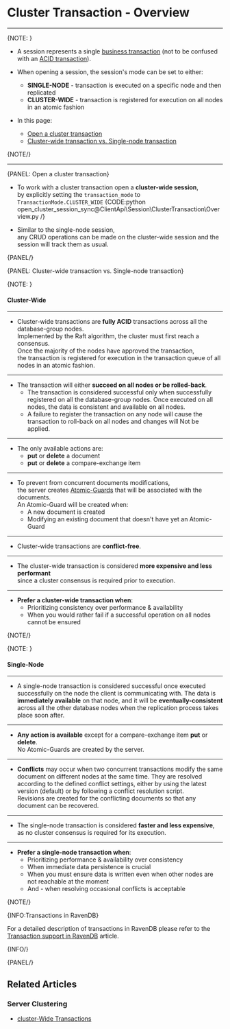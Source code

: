 # Cluster Transaction - Overview

---

{NOTE: }

* A session represents a single [business transaction](https://martinfowler.com/eaaCatalog/unitOfWork.html) 
  (not to be confused with an [ACID transaction](../../../client-api/faq/transaction-support)).  
 
* When opening a session, the session's mode can be set to either:  
    * **SINGLE-NODE** - transaction is executed on a specific node and then replicated
    * **CLUSTER-WIDE** - transaction is registered for execution on all nodes in an atomic fashion

* In this page:  
    * [Open a cluster transaction](../../../client-api/session/cluster-transaction/overview#open-a-cluster-transaction)
    * [Cluster-wide transaction vs. Single-node transaction](../../../client-api/session/cluster-transaction/overview#cluster-wide-transaction-vs.-single-node-transaction)
     
{NOTE/}

---

{PANEL: Open a cluster transaction}

* To work with a cluster transaction open a **cluster-wide session**,  
  by explicitly setting the `transaction_mode` to `TransactionMode.CLUSTER_WIDE`
  {CODE:python open_cluster_session_sync@ClientApi\Session\ClusterTransaction\Overview.py /}

* Similar to the single-node session,  
  any CRUD operations can be made on the cluster-wide session and the session will track them as usual.

{PANEL/}

{PANEL: Cluster-wide transaction vs. Single-node transaction}

{NOTE: }
#### Cluster-Wide
---

* Cluster-wide transactions are **fully ACID** transactions across all the database-group nodes.  
  Implemented by the Raft algorithm, the cluster must first reach a consensus.  
  Once the majority of the nodes have approved the transaction,  
  the transaction is registered for execution in the transaction queue of all nodes in an atomic fashion.  

---

* The transaction will either **succeed on all nodes or be rolled-back**.
    * The transaction is considered successful only when successfully registered on all the database-group nodes.
      Once executed on all nodes, the data is consistent and available on all nodes.  
    * A failure to register the transaction on any node will cause the transaction to roll-back on all nodes and changes will Not be applied.

---

* The only available actions are:
    * **put** or **delete** a document
    * **put** or **delete** a compare-exchange item

---

* To prevent from concurrent documents modifications,  
  the server creates [Atomic-Guards](../../../client-api/session/cluster-transaction/atomic-guards) that will be associated with the documents.  
  An Atomic-Guard will be created when:
    * A new document is created
    * Modifying an existing document that doesn't have yet an Atomic-Guard

---

* Cluster-wide transactions are **conflict-free**.

---

* The cluster-wide transaction is considered **more expensive and less performant**  
  since a cluster consensus is required prior to execution.  

---

* **Prefer a cluster-wide transaction when**:
    * Prioritizing consistency over performance & availability
    * When you would rather fail if a successful operation on all nodes cannot be ensured

{NOTE/}

{NOTE: }
#### Single-Node
---

* A single-node transaction is considered successful once executed successfully on the node the client is communicating with.
  The data is **immediately available** on that node, and it will be **eventually-consistent** across all the other database nodes when the replication process takes place soon after.

---

* **Any action is available** except for a compare-exchange item **put** or **delete**.  
  No Atomic-Guards are created by the server.

---

* **Conflicts** may occur when two concurrent transactions modify the same document on different nodes at the same time.
  They are resolved according to the defined conflict settings, either by using the latest version (default) or by following a conflict resolution script.  
  Revisions are created for the conflicting documents so that any document can be recovered.

---

* The single-node transaction is considered **faster and less expensive**,  
  as no cluster consensus is required for its execution.

---

* **Prefer a single-node transaction when**:  
    * Prioritizing performance & availability over consistency
    * When immediate data persistence is crucial
    * When you must ensure data is written even when other nodes are not reachable at the moment
    * And - when resolving occasional conflicts is acceptable

{NOTE/}

{INFO:Transactions in RavenDB}

For a detailed description of transactions in RavenDB please refer to the [Transaction support in RavenDB](../../../client-api/faq/transaction-support) article.

{INFO/}

{PANEL/}

## Related Articles

### Server Clustering

- [cluster-Wide Transactions](../../../server/clustering/cluster-transactions)


